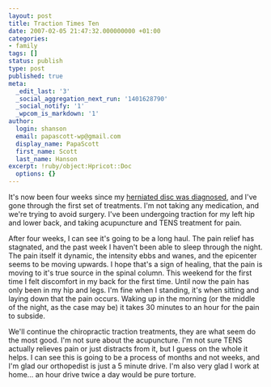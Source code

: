 ```yaml
---
layout: post
title: Traction Times Ten
date: 2007-02-05 21:47:32.000000000 +01:00
categories:
- family
tags: []
status: publish
type: post
published: true
meta:
  _edit_last: '3'
  _social_aggregation_next_run: '1401628790'
  _social_notify: '1'
  _wpcom_is_markdown: '1'
author:
  login: shanson
  email: papascott-wp@gmail.com
  display_name: PapaScott
  first_name: Scott
  last_name: Hanson
excerpt: !ruby/object:Hpricot::Doc
  options: {}
---
```

<p>It's now been four weeks since my <a href="http://www.papascott.de/archives/2007/01/08/needles-and-pins/">herniated disc was diagnosed</a>, and I've gone through the first set of treatments. I'm not taking any medication, and we're trying to avoid surgery. I've been undergoing traction for my left hip and lower back, and taking acupuncture and TENS treatment for pain.</p>
<p>After four weeks, I can see it's going to be a long haul. The pain relief has stagnated, and the past week I haven't been able to sleep through the night. The pain itself it dynamic, the intensity ebbs and wanes, and the epicenter seems to be moving upwards. I hope that's a sign of healing, that the pain is moving to it's true source in the spinal column. This weekend for the first time I felt discomfort in my back for the first time. Until now the pain has only been in my hip and legs. I'm fine when I standing, it's when sitting and laying down that the pain occurs. Waking up in the morning (or the middle of the night, as the case may be) it takes 30 minutes to an hour for the pain to subside.</p>
<p>We'll continue the chiropractic traction treatments, they are what seem do the most good. I'm not sure about the acupuncture. I'm not sure TENS actually relieves pain or just distracts from it, but I guess on the whole it helps. I can see this is going to be a process of months and not weeks, and I'm glad our orthopedist is just a 5 minute drive. I'm also very glad I work at home... an hour drive twice a day would be pure torture.</p>

